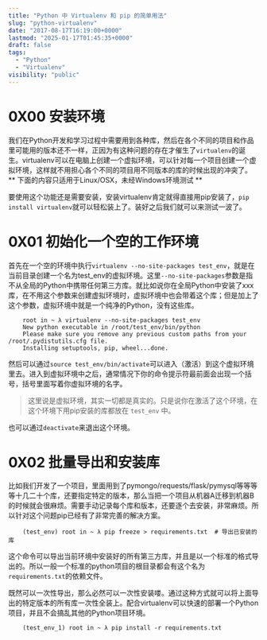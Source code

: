 ```yaml
---
title: "Python 中 Virtualenv 和 pip 的简单用法"
slug: "python-virtualenv"
date: "2017-08-17T16:19:00+0000"
lastmod: "2025-01-17T01:45:35+0000"
draft: false
tags:
  - "Python"
  - "Virtualenv"
visibility: "public"
---
```

# 0X00 安装环境

我们在Python开发和学习过程中需要用到各种库，然后在各个不同的项目和作品里可能用的版本还不一样，正因为有这种问题的存在才催生了`virtualenv`的诞生。virtualenv可以在电脑上创建一个虚拟环境，可以针对每一个项目创建一个虚拟环境，这样就不用担心各个不同的项目用不同版本的库的时候出现的冲突了。 ** 下面的内容只适用于Linux/OSX，未经Windows环境测试 **

要使用这个功能还是需要安装，安装virtualenv肯定就得直接用pip安装了，`pip install virtualenv`就可以轻松装上了。装好之后我们就可以来测试一波了。

# 0X01 初始化一个空的工作环境

首先在一个空的环境中执行`virtualenv --no-site-packages test_env`，就是在当前目录创建一个名为test_env的虚拟环境。这里`--no-site-packages`参数是指不从全局的Python中携带任何第三方库。就比如说你在全局Python中安装了xxx库，在不用这个参数来创建虚拟环境时，虚拟环境中也会带着这个库；但是加上了这个参数，虚拟环境中就是一个纯净的Python，没有这些库。

```
    root in ~ λ virtualenv --no-site-packages test_env
    New python executable in /root/test_env/bin/python
    Please make sure you remove any previous custom paths from your /root/.pydistutils.cfg file.
    Installing setuptools, pip, wheel...done.
```

然后可以通过`source test_env/bin/activate`可以进入（激活）到这个虚拟环境里去。进入到虚拟环境中之后，通常情况下你的命令提示符最前面会出现一个括号，括号里面写着你虚拟环境的名字。

> 这里说是虚拟环境，其实一切都是真实的。只是说你在激活了这个环境，在这个环境下用pip安装的库都放在 `test_env` 中。

也可以通过`deactivate`来退出这个环境。

# 0X02 批量导出和安装库

比如我们开发了一个项目，里面用到了pymongo/requests/flask/pymysql等等等等十几二十个库，还要指定特定的版本，那么当把一个项目从机器A迁移到机器B的时候就会很麻烦。需要手动记录每个库和版本，还要逐个去安装，非常麻烦。所以针对这个问题pip已经有了非常完善的解决方案。

```
    (test_env) root in ~ λ pip freeze > requirements.txt  # 导出已安装的库
```

这个命令可以导出当前环境中安装好的所有第三方库，并且是以一个标准的格式导出的。所以一般一个标准的python项目的根目录都会有这个名为`requirements.txt`的依赖文件。

既然可以一次性导出，那么必然可以一次性安装喽。通过这种方式就可以将上面导出的特定版本的所有库一次性全装上。配合virtualenv可以快速的部署一个Python项目，并且不会搞乱其他的Python项目环境。

```
    (test_env_1) root in ~ λ pip install -r requirements.txt
```